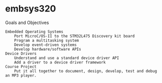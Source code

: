 # embsys320
Goals and Objectives

    Embedded Operating Systems
        Port MicroC/OS-II to the STM32L475 Discovery kit board
        Program a multitasking system
        Develop event-driven systems
        Develop hardware/software APIs
    Device Drivers
        Understand and use a standard device driver API
        Add a driver to a device driver framework
    Course Project
        Put it all together to document, design, develop, test and debug an MP3 player.
